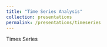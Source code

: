 ```yaml
---
title: "Time Series Analysis"
collection: presentations
permalink: /presentations/timeseries
---
```


Times Series
